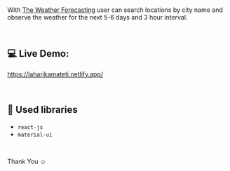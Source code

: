
<br/>

With [The Weather Forecasting](https://laharikamateti.netlify.app/) user can search locations by city name and observe the weather for the next 5-6 days and 3 hour interval.

<br/>

## 💻 Live Demo:

https://laharikamateti.netlify.app/

<br/>

## 📙 Used libraries

- `react-js`
- `material-ui`

<br/>

Thank You ☺

